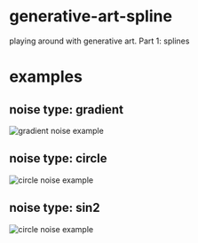 # generative-art-spline
playing around with generative art. Part 1: splines

# examples
## noise type: gradient
![gradient noise example](https://raw.githubusercontent.com/sapiezynski/generative-art-spline/master/example_output/gradient_1496522854.png)

## noise type: circle
![circle noise example](https://raw.githubusercontent.com/sapiezynski/generative-art-spline/master/example_output/circle_1496523240.png)

## noise type: sin2
![circle noise example](https://raw.githubusercontent.com/sapiezynski/generative-art-spline/master/example_output/sin2_1496522960.png)

